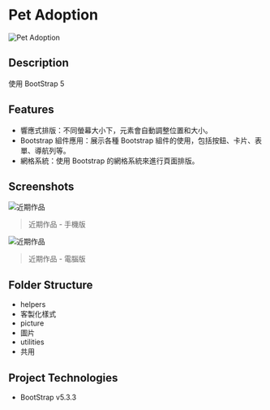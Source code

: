 # Pet Adoption

![Pet Adoption](https://i.imgur.com/a0OCgdK.jpeg)

## Description

使用 BootStrap 5

## Features

- 響應式排版：不同螢幕大小下，元素會自動調整位置和大小。
- Bootstrap 組件應用：展示各種 Bootstrap 組件的使用，包括按鈕、卡片、表單、導航列等。
- 網格系統：使用 Bootstrap 的網格系統來進行頁面排版。

## Screenshots

![近期作品](https://i.imgur.com/KtTo9ls.jpeg)

> 近期作品 - 手機版

![近期作品](https://i.imgur.com/c3cPuFo.jpeg)

> 近期作品 - 電腦版

## Folder Structure

- helpers
- 客製化樣式
- picture
- 圖片
- utilities
- 共用

## Project Technologies

- BootStrap v5.3.3
